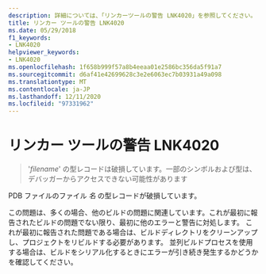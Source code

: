 ```yaml
---
description: 詳細については、「リンカーツールの警告 LNK4020」を参照してください。
title: リンカー ツールの警告 LNK4020
ms.date: 05/29/2018
f1_keywords:
- LNK4020
helpviewer_keywords:
- LNK4020
ms.openlocfilehash: 1f658b999f57a8b4eeaa01e2586bc356da5f91a7
ms.sourcegitcommit: d6af41e42699628c3e2e6063ec7b03931a49a098
ms.translationtype: MT
ms.contentlocale: ja-JP
ms.lasthandoff: 12/11/2020
ms.locfileid: "97331962"
---
```

# <a name="linker-tools-warning-lnk4020"></a>リンカー ツールの警告 LNK4020

> '*filename*' の型レコードは破損しています。一部のシンボルおよび型は、デバッガーからアクセスできない可能性があります

PDB ファイルのファイル *名* の型レコードが破損しています。

この問題は、多くの場合、他のビルドの問題に関連しています。これが最初に報告されたビルドの問題でない限り、最初に他のエラーと警告に対処します。 これが最初に報告された問題である場合は、ビルドディレクトリをクリーンアップし、プロジェクトをリビルドする必要があります。 並列ビルドプロセスを使用する場合は、ビルドをシリアル化するときにエラーが引き続き発生するかどうかを確認してください。
